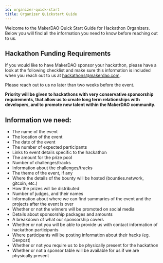 ```yaml
---
id: organizer-quick-start
title: Organizer Quickstart Guide
---
```


Welcome to the MakerDAO Quick Start Guide for Hackathon Organizers. Below you will find all the information you need to know before reaching out to us.

## Hackathon Funding Requirements

If you would like to have MakerDAO sponsor your hackathon, please have a look at the following checklist and make sure this information is included when you reach out to us at hackathons@makerdao.com.

Please reach out to us no later than two weeks before the event.

**Priority will be given to hackathons with very conservative sponsorship requirements, that allow us to create long term relationships with developers, and to promote new talent within the MakerDAO community.**

## Information we need:

- The name of the event
- The location of the event
- The date of the event
- The number of expected participants
- Links to event details specific to the hackathon
- The amount for the prize pool
- Number of challenges/tracks
- Information about the challenges/tracks
- The theme of the event, if any
- Where the details of the bounty will be hosted (bounties.network, gitcoin, etc.)
- How the prizes will be distributed
- Number of judges, and their names
- Information about where we can find summaries of the event and the projects after the event is over
- Whether or not the winners will be promoted on social media
- Details about sponsorship packages and amounts
- A breakdown of what our sponsorship covers
- Whether or not you will be able to provide us with contact information of hackathon participants
- Where participants will be posting information about their hacks (eg. Devpost)
- Whether or not you require us to be physically present for the hackathon
- Whether or not a sponsor table will be available for us if we are physically present
